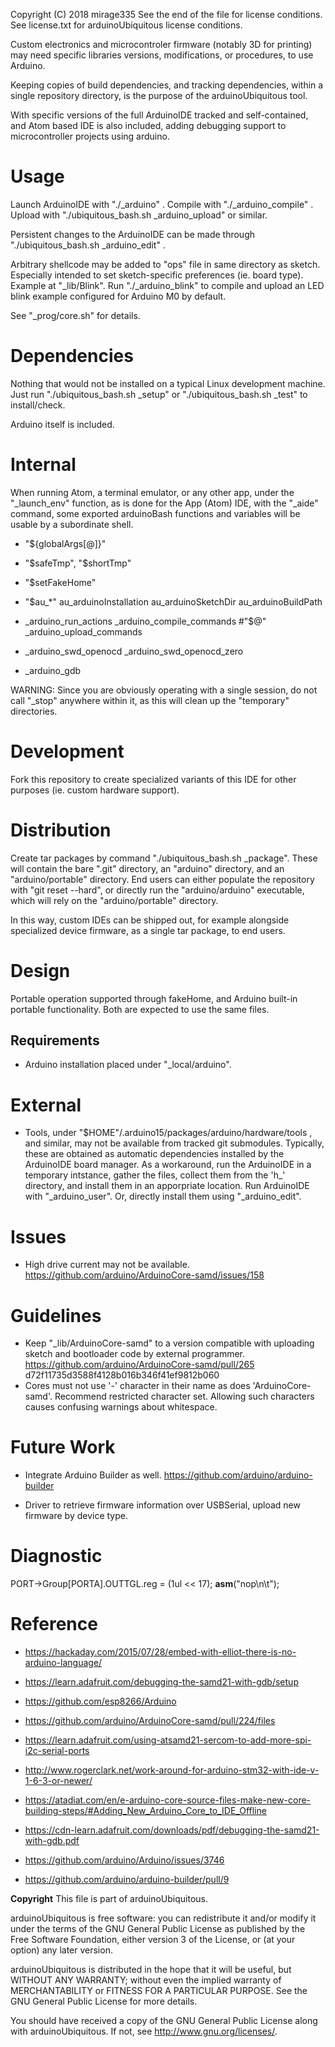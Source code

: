 Copyright (C) 2018 mirage335
See the end of the file for license conditions.
See license.txt for arduinoUbiquitous license conditions.

Custom electronics and microcontroler firmware (notably 3D for printing) may need specific libraries versions, modifications, or procedures, to use Arduino.

Keeping copies of build dependencies, and tracking dependencies, within a single repository directory, is the purpose of the arduinoUbiquitous tool.

With specific versions of the full ArduinoIDE tracked and self-contained, and Atom based IDE is also included, adding debugging support to microcontroller projects using arduino.

# Usage
Launch ArduinoIDE with "./_arduino" . Compile with "./_arduino_compile" . Upload with "./ubiquitous_bash.sh _arduino_upload" or similar.

Persistent changes to the ArduinoIDE can be made through "./ubiquitous_bash.sh _arduino_edit" .

Arbitrary shellcode may be added to "ops" file in same directory as sketch. Especially intended to set sketch-specific preferences (ie. board type). Example at "_lib/Blink". Run "./_arduino_blink" to compile and upload an LED blink example configured for Arduino M0 by default.

See "_prog/core.sh" for details.

# Dependencies
Nothing that would not be installed on a typical Linux development machine. Just run "./ubiquitous_bash.sh _setup" or "./ubiquitous_bash.sh _test" to install/check.

Arduino itself is included.

# Internal
When running Atom, a terminal emulator, or any other app, under the "_launch_env" function, as is done for the App (Atom) IDE, with the "_aide" command, some exported arduinoBash functions and variables will be usable by a subordinate shell.

* "${globalArgs[@]}"
* "$safeTmp", "$shortTmp"
* "$setFakeHome"
* "$au_*"
	au_arduinoInstallation
	au_arduinoSketchDir
	au_arduinoBuildPath

* _arduino_run_actions
	_arduino_compile_commands #"$@"
	_arduino_upload_commands
* _arduino_swd_openocd
	_arduino_swd_openocd_zero
* _arduino_gdb

WARNING: Since you are obviously operating with a single session, do not call "_stop" anywhere within it, as this will clean up the "temporary" directories.

# Development
Fork this repository to create specialized variants of this IDE for other purposes (ie. custom hardware support).

# Distribution
Create tar packages by command "./ubiquitous_bash.sh _package". These will contain the bare ".git" directory, an "arduino" directory, and an "arduino/portable" directory. End users can either populate the repository with "git reset --hard", or directly run the "arduino/arduino" executable, which will rely on the "arduino/portable" directory.

In this way, custom IDEs can be shipped out, for example alongside specialized device firmware, as a single tar package, to end users.

# Design
Portable operation supported through fakeHome, and Arduino built-in portable functionality. Both are expected to use the same files.

## Requirements
* Arduino installation placed under "_local/arduino".

# External
* Tools, under "$HOME"/.arduino15/packages/arduino/hardware/tools , and similar, may not be available from tracked git submodules. Typically, these are obtained as automatic dependencies installed by the ArduinoIDE board manager. As a workaround, run the ArduinoIDE in a temporary intstance, gather the files, collect them from the 'h_<uid>' directory, and install them in an apporpriate location. Run ArduinoIDE with "_arduino_user". Or, directly install them using "_arduino_edit".

# Issues
* High drive current may not be available.
https://github.com/arduino/ArduinoCore-samd/issues/158

# Guidelines
* Keep "_lib/ArduinoCore-samd" to a version compatible with uploading sketch and bootloader code by external programmer.
https://github.com/arduino/ArduinoCore-samd/pull/265
d72f11735d3588f4128b016b346f41ef9812b060
* Cores must not use '-' character in their name as does 'ArduinoCore-samd'. Recommend restricted character set. Allowing such characters causes confusing warnings about whitespace.

# Future Work
* Integrate Arduino Builder as well.
https://github.com/arduino/arduino-builder

* Driver to retrieve firmware information over USBSerial, upload new firmware by device type.

# Diagnostic
PORT->Group[PORTA].OUTTGL.reg = (1ul << 17);
__asm__("nop\n\t");

# Reference
* https://hackaday.com/2015/07/28/embed-with-elliot-there-is-no-arduino-language/

* https://learn.adafruit.com/debugging-the-samd21-with-gdb/setup
* https://github.com/esp8266/Arduino
* https://github.com/arduino/ArduinoCore-samd/pull/224/files
* https://learn.adafruit.com/using-atsamd21-sercom-to-add-more-spi-i2c-serial-ports

* http://www.rogerclark.net/work-around-for-arduino-stm32-with-ide-v-1-6-3-or-newer/
* https://atadiat.com/en/e-arduino-core-source-files-make-new-core-building-steps/#Adding_New_Arduino_Core_to_IDE_Offline

* https://cdn-learn.adafruit.com/downloads/pdf/debugging-the-samd21-with-gdb.pdf

* https://github.com/arduino/Arduino/issues/3746
* https://github.com/arduino/arduino-builder/pull/9


__Copyright__
This file is part of arduinoUbiquitous.

arduinoUbiquitous is free software: you can redistribute it and/or modify
it under the terms of the GNU General Public License as published by
the Free Software Foundation, either version 3 of the License, or
(at your option) any later version.

arduinoUbiquitous is distributed in the hope that it will be useful,
but WITHOUT ANY WARRANTY; without even the implied warranty of
MERCHANTABILITY or FITNESS FOR A PARTICULAR PURPOSE.  See the
GNU General Public License for more details.

You should have received a copy of the GNU General Public License
along with arduinoUbiquitous.  If not, see <http://www.gnu.org/licenses/>.
